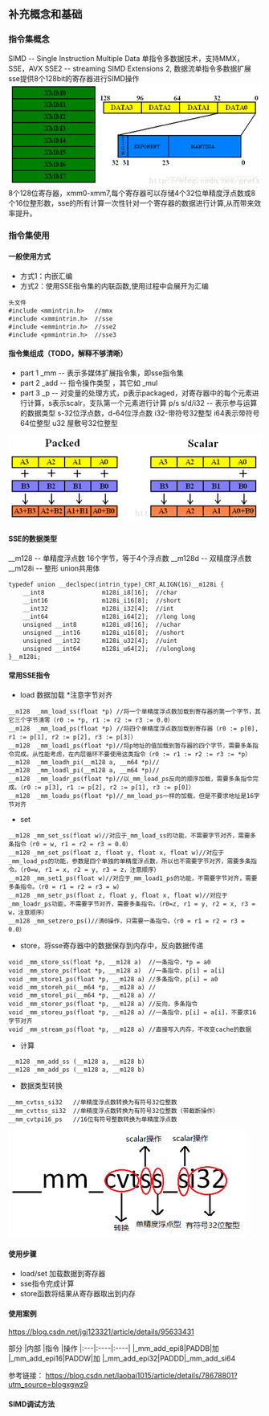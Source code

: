 ## 补充概念和基础
###   指令集概念
SIMD -- Single Instruction Multiple Data 单指令多数据技术，支持MMX，SSE，AVX
SSE2 -- streaming SIMD Extensions 2, 数据流单指令多数据扩展
        sse提供8个128bit的寄存器进行SIMD操作
![8个128bit寄存器](./assets/20190715092215860.png)
8个128位寄存器，xmm0-xmm7,每个寄存器可以存储4个32位单精度浮点数或8个16位整形数，sse的所有计算一次性针对一个寄存器的数据进行计算,从而带来效率提升。

###   指令集使用
####  一般使用方式
+   方式1：内嵌汇编
+   方式2：使用SSE指令集的内联函数,使用过程中会展开为汇编

```
头文件
#include <mmintrin.h>   //mmx
#include <xmmintrin.h>  //sse
#include <emmintrin.h>  //sse2
#include <pmmintrin.h>  //sse3
```
#### 指令集组成（TODO，解释不够清晰）
+   part 1
    _mm  -- 表示多媒体扩展指令集，即sse指令集
+   part 2
    _add -- 指令操作类型 ，其它如 _mul
+   part 3
    _p   -- 对变量的处理方式，p表示packaged，对寄存器中的每个元素进行计算，s表示scalr，支队第一个元素进行计算  p/s
    s/d/i32 -- 表示参与运算的数据类型 s-32位浮点数，d-64位浮点数 i32-带符号32整型 i64表示带符号64位整型 u32 屋敷号32位整型 

![packaged/scalar](./assets/20190715094651854.png)

#### SSE的数据类型
__m128 -- 单精度浮点数 16个字节，等于4个浮点数
__m128d -- 双精度浮点数 
__m128i -- 整形 union共用体

```
typedef union __declspec(intrin_type)_CRT_ALIGN(16)__m128i {
	__int8                m128i_i8[16];  //char
	__int16               m128i_i16[8];  //short
	__int32               m128i_i32[4];  //int
	__int64               m128i_i64[2];  //long long
	unsigned __int8       m128i_u8[16];  //uchar
	unsigned __int16      m128i_u16[8];  //ushort
	unsigned __int32      m128i_u32[4];  //uint
	unsigned __int64      m128i_u64[2];  //ulonglong
}__m128i;
```
#### 常用SSE指令 
+   load 数据加载 *注意字节对齐
```
__m128  _mm_load_ss(float *p) //将一个单精度浮点数加载到寄存器的第一个字节，其它三个字节清零（r0 := *p, r1 := r2 := r3 := 0.0）
__m128  _mm_load_ps(float *p) //将四个单精度浮点数加载到寄存器（r0 := p[0], r1 := p[1], r2 := p[2], r3 := p[3]）
__m128  _mm_load1_ps(float *p)//将p地址的值加载到暂存器的四个字节，需要多条指令完成。从性能考虑，在内层循环不要使用这类指令（r0 := r1 := r2 := r3 := *p）
__m128  _mm_loadh_pi(__m128 a, __m64 *p)//
__m128  _mm_loadl_pi(__m128 a, __m64 *p)//
__m128  _mm_loadr_ps(float *p)//以_mm_load_ps反向的顺序加载，需要多条指令完成。（r0 := p[3], r1 := p[2], r2 := p[1], r3 := p[0]） 
__m128  _mm_loadu_ps(float *p)//_mm_load_ps一样的加载，但是不要求地址是16字节对齐
```
+   set 
```
__m128 _mm_set_ss(float w)//对应于_mm_load_ss的功能，不需要字节对齐，需要多条指令（r0 = w, r1 = r2 = r3 = 0.0）
__m128 _mm_set_ps(float z, float y, float x, float w)//对应于_mm_load_ps的功能，参数是四个单独的单精度浮点数，所以也不需要字节对齐，需要多条指令。（r0=w, r1 = x, r2 = y, r3 = z，注意顺序）
__m128 _mm_set1_ps(float w)//对应于_mm_load1_ps的功能，不需要字节对齐，需要多条指令。（r0 = r1 = r2 = r3 = w）
__m128 _mm_setr_ps(float z, float y, float x, float w)//对应于_mm_loadr_ps功能，不需要字节对齐，需要多条指令。（r0=z, r1 = y, r2 = x, r3 = w，注意顺序）
__m128 _mm_setzero_ps()//清0操作，只需要一条指令。（r0 = r1 = r2 = r3 = 0.0）
```

+  store，将sse寄存器中的数据保存到内存中，反向数据传递
```
void _mm_store_ss(float *p, __m128 a)  //一条指令，*p = a0
void _mm_store_ps(float *p, __m128 a)  //一条指令，p[i] = a[i]
void _mm_store1_ps(float *p, __m128 a) //多条指令，p[i] = a0
void _mm_storeh_pi(__m64 *p, __m128 a) //
void _mm_storel_pi(__m64 *p, __m128 a) //
void _mm_storer_ps(float *p, __m128 a) //反向，多条指令
void _mm_storeu_ps(float *p, __m128 a) //一条指令，p[i] = a[i]，不要求16字节对齐
void _mm_stream_ps(float *p, __m128 a) //直接写入内存，不改变cache的数据
```

+   计算
```
__m128 _mm_add_ss (__m128 a, __m128 b)
__m128 _mm_add_ps (__m128 a, __m128 b)

```
+   数据类型转换 
```
__mm_cvtss_si32   //单精度浮点数转换为有符号32位整数
__mm_cvttss_si32  //单精度浮点数转换为有符号32位整数（带截断操作）
__mm_cvtpi16_ps   //16位有符号整数转换为单精度浮点数
```
![符号说明](./assets/20190716161632743.png)

####   使用步骤
+   load/set 加载数据到寄存器
+   sse指令完成计算
+   store函数将结果从寄存器取出到内存

####  使用案例
https://blog.csdn.net/jgj123321/article/details/95633431

部分
|内部 |指令  |操作
|:---|:----|:----|
|_mm_add_epi8|PADDB|加
|_mm_add_epi16|PADDW|加
|_mm_add_epi32|PADDD|_mm_add_si64

参考链接：
https://blog.csdn.net/laobai1015/article/details/78678801?utm_source=blogxgwz9


#### SIMD调试方法
